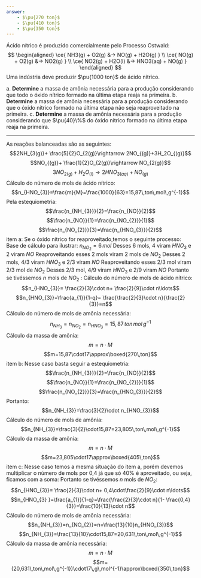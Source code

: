 ```yaml
---
answer:
    - $\pu{270 ton}$
    - $\pu{410 ton}$
    - $\pu{350 ton}$
---
```


Ácido nítrico é produzido comercialmente pelo Processo Ostwald:
$$
\begin{aligned}
    \ce{ NH3(g) + O2(g) &-> NO(g) + H2O(g) } \\
    \ce{ NO(g) + O2(g) &-> NO2(g) } \\
    \ce{ NO2(g) + H2O(l) &-> HNO3(aq) + NO(g) }
\end{aligned}
$$
Uma indústria deve produzir $\pu{1000 ton}$ de ácido nítrico.

a. **Determine** a massa de amônia necessária para a produção considerando que todo o óxido nítrico formado na última etapa reaja na primeira.
b. **Determine** a massa de amônia necessária para a produção considerando que o óxido nítrico formado na última etapa não seja reaproveitado na primeira.
c. **Determine** a massa de amônia necessária para a produção considerando que $\pu{40}\%$ do óxido nítrico formado na última etapa reaja na primeira.

---

As reações balanceadas são as seguintes:
$$2NH_{3(g)}+ \frac{5}{2}O_{2(g)}\rightarrow 2NO_{(g)}+3H_2O_{(g)}$$
$$NO_{(g)}+ \frac{1}{2}O_{2(g)}\rightarrow NO_{2(g)}$$
$$3NO_{2(g)}+H_{2}O_{(l)}\rightarrow 2HNO_{3(aq)}+NO_{(g)}$$
Cálculo do número de mols de ácido nítrico:
$$n_{HNO_{3}}=\frac{m}{M}=\frac{1000}{63}=15,87\,ton\,mol\,g^{-1}$$
Pela estequiometria:
$$\frac{n_{NH_{3}}}{2}=\frac{n_{NO}}{2}$$
$$\frac{n_{NO}}{1}=\frac{n_{NO_{2}}}{1}$$
$$\frac{n_{NO_{2}}}{3}=\frac{n_{HNO_{3}}}{2}$$
item a:
Se o óxido nítrico for reaproveitado,temos o seguinte processo:
Base de cálculo para ilustrar: $n_{NO_{2}}=6\,mol$ 
Desses 6 mols, 4 viram $HNO_{3}$ e 2 viram $NO$ 
Reaproveitando esses 2 mols viram 2 mols de $NO_{2}$ 
Desses 2 mols, 4/3 viram $HNO_{3}$ e 2/3 viram $NO$ 
Reaproveitando esses 2/3 mol viram 2/3 mol de $NO_{2}$
Desses 2/3 mol, 4/9 viram $HNO_{3}$ e 2/9 viram $NO$
Portanto se tivéssemos $n$ mols de $NO_{2}$ :
Cálculo do número de mols de ácido nítrico:
$$n_{HNO_{3}}= \frac{2}{3}\cdot n+ \frac{2}{9}\cdot n\ldots$$
$$n_{HNO_{3}}=\frac{a_{1}}{1-q}= \frac{\frac{2}{3}\cdot n}{\frac{2}{3}}=n$$
Cálculo do número de mols de amônia necessária:
$$n_{NH_3}=n_{NO_{2}}=n_{HNO_{3}}=15,87\,ton\,mol\,g^{-1}$$
Cálculo da massa de amônia:
$$m=n\cdot M$$
$$m=15,87\cdot17\approx\boxed{270\,ton}$$
item b:
Nesse caso basta seguir a estequiometria:
$$\frac{n_{NH_{3}}}{2}=\frac{n_{NO}}{2}$$
$$\frac{n_{NO}}{1}=\frac{n_{NO_{2}}}{1}$$
$$\frac{n_{NO_{2}}}{3}=\frac{n_{HNO_{3}}}{2}$$
Portanto:
$$n_{NH_{3}}=\frac{3}{2}\cdot n_{HNO_{3}}$$
Cálculo do número de mols de amônia:
$$n_{NH_{3}}=\frac{3}{2}\cdot15,87=23,805\,ton\,mol\,g^{-1}$$
Cálculo da massa de amônia:
$$m=n\cdot M$$
$$m=23,805\cdot17\approx\boxed{405\,ton}$$
item c:
Nesse caso temos a mesma situação do item a, porém devemos multiplicar o número de mols por 0,4 já que só 40% é aproveitado, ou seja, ficamos com a soma:
Portanto se tivéssemos $n$ mols de $NO_{2}$:
$$n_{HNO_{3}}= \frac{2}{3}\cdot n+ 0,4\cdot\frac{2}{9}\cdot n\ldots$$
$$n_{HNO_{3} }=\frac{a_{1}}{1-q}=\frac{\frac{2}{3}\cdot n}{1- \frac{0,4}{3}}=\frac{10}{13}\cdot n$$
Cálculo do número de mols de amônia necessária:
$$n_{NH_{3}}=n_{NO_{2}}=n=\frac{13}{10}n_{HNO_{3}}$$
$$n_{NH_{3}}=\frac{13}{10}\cdot15,87=20,631\,ton\,mol\,g^{-1}$$
Cálculo da massa de amônia necessária:
$$m=n \cdot M$$
$$m=(20,631\,ton\,mol\,g^{-1})\cdot17\,g\,mol^{-1}\approx\boxed{350\,ton}$$

